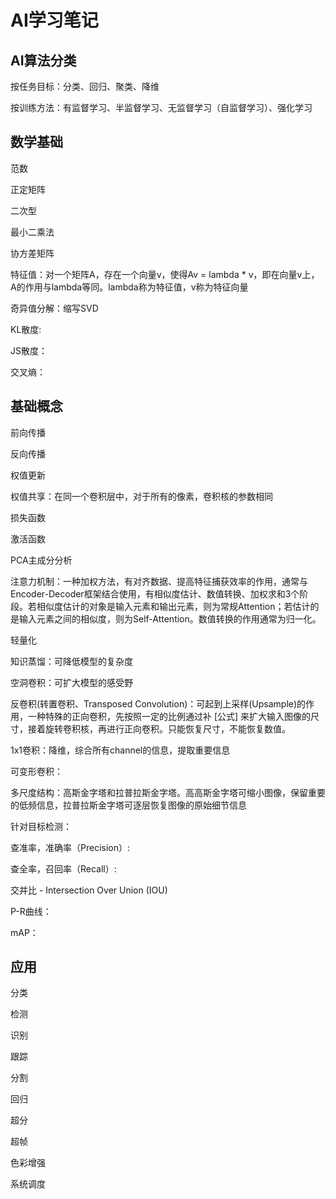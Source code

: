 # AI学习笔记

## AI算法分类
按任务目标：分类、回归、聚类、降维

按训练方法：有监督学习、半监督学习、无监督学习（自监督学习）、强化学习

## 数学基础
范数

正定矩阵

二次型

最小二乘法

协方差矩阵

特征值：对一个矩阵A，存在一个向量v，使得Av = lambda \* v，即在向量v上，A的作用与lambda等同。lambda称为特征值，v称为特征向量

奇异值分解：缩写SVD

KL散度:

JS散度：

交叉熵：

## 基础概念

前向传播

反向传播

权值更新

权值共享：在同一个卷积层中，对于所有的像素，卷积核的参数相同

损失函数

激活函数

PCA主成分分析

注意力机制：一种加权方法，有对齐数据、提高特征捕获效率的作用，通常与Encoder-Decoder框架结合使用，有相似度估计、数值转换、加权求和3个阶段。若相似度估计的对象是输入元素和输出元素，则为常规Attention；若估计的是输入元素之间的相似度，则为Self-Attention。数值转换的作用通常为归一化。

轻量化

知识蒸馏：可降低模型的复杂度

空洞卷积：可扩大模型的感受野

反卷积(转置卷积、Transposed Convolution)：可起到上采样(Upsample)的作用，一种特殊的正向卷积，先按照一定的比例通过补 [公式] 来扩大输入图像的尺寸，接着旋转卷积核，再进行正向卷积。只能恢复尺寸，不能恢复数值。

1x1卷积：降维，综合所有channel的信息，提取重要信息

可变形卷积：

多尺度结构：高斯金字塔和拉普拉斯金字塔。高高斯金字塔可缩小图像，保留重要的低频信息，拉普拉斯金字塔可逐层恢复图像的原始细节信息

针对目标检测：

查准率，准确率（Precision）:

查全率，召回率（Recall）: 

交并比 - Intersection Over Union (IOU)

P-R曲线：

mAP：

## 应用

分类

检测

识别

跟踪

分割

回归

超分

超帧

色彩增强

系统调度

